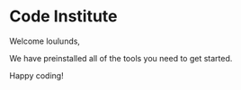 # Code Institute

Welcome loulunds,

We have preinstalled all of the tools you need to get started.

Happy coding!